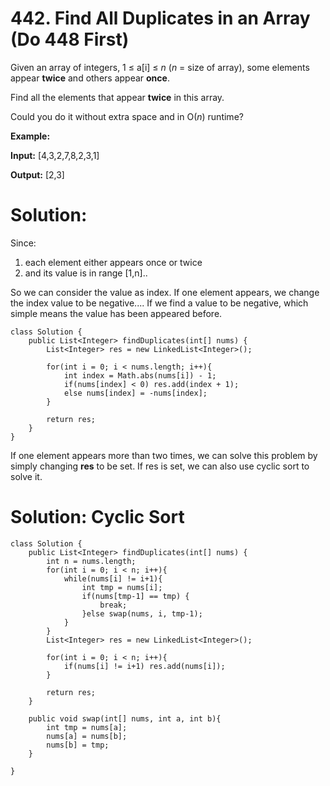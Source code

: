 # 442. Find All Duplicates in an Array  (Do 448 First)
Given an array of integers, 1 ≤ a[i] ≤  _n_  (_n_  = size of array), some elements appear  **twice**  and others appear  **once**.

Find all the elements that appear  **twice**  in this array.

Could you do it without extra space and in O(_n_) runtime?

**Example:**  

**Input:**
[4,3,2,7,8,2,3,1]

**Output:**
[2,3]

# Solution: 
Since:
1) each element either appears once or twice
2) and its value is in range [1,n].. 

So we can consider the value as index.
If one element appears, we change the index value to be negative....
If we find a value to be negative, which simple means the value has been appeared before.
```
class Solution {
    public List<Integer> findDuplicates(int[] nums) {
        List<Integer> res = new LinkedList<Integer>();
        
        for(int i = 0; i < nums.length; i++){
            int index = Math.abs(nums[i]) - 1;
            if(nums[index] < 0) res.add(index + 1);
            else nums[index] = -nums[index];
        }
        
        return res;
    }
}
```

If one element appears more than two times, we can solve this problem by simply changing **res** to be set.   If res is set, we can also use cyclic sort to solve it.


# Solution: Cyclic Sort
```
class Solution {
    public List<Integer> findDuplicates(int[] nums) {
        int n = nums.length;
        for(int i = 0; i < n; i++){
            while(nums[i] != i+1){
                int tmp = nums[i];
                if(nums[tmp-1] == tmp) {
                    break;
                }else swap(nums, i, tmp-1);
            }
        }
        List<Integer> res = new LinkedList<Integer>();
        
        for(int i = 0; i < n; i++){
            if(nums[i] != i+1) res.add(nums[i]);
        }
        
        return res; 
    }
    
    public void swap(int[] nums, int a, int b){
        int tmp = nums[a];
        nums[a] = nums[b];
        nums[b] = tmp;
    }
   
}
```
